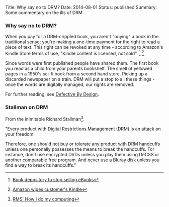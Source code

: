 Title: Why say no to DRM?
Date: 2014-08-01
Status: published
Summary: Some commentary on the ills of DRM


### Why say no to DRM?

When you pay for a DRM-crippled book, you aren't "buying" a book in the traditional sense; you're making a one-time payment for the right to read a piece of text. This right can be revoked at any time - according to Amazon's Kindle Store terms of use, "Kindle content is licensed, not sold". [^1]  [^2]

Since words were first published people have shared them. The first book you read as a child from your parents bookshelf. The smell of yellowed pages in a 1950's sci-fi book from a second hand store. Picking up a discarded newspaper on a train. DRM will put a stop to all these things - once the words are digitally managed, our rights are removed.

For further reading, see [Defective By Design](https://defectivebydesign.org/).


### Stallman on DRM

From the inimitable Richard Stallman[^3]:

"Every product with Digital Restrictions Management (DRM) is an attack on your freedom.

Therefore, one should not buy or tolerate any product with DRM handcuffs unless one personally possesses the means to break the handcuffs. For instance, don't use encrypted DVDs unless you play them using DeCSS or another comparable free program. And never use a Bluray disk unless you find a way to break its handcuffs."


[^1]: [Book depository to stop selling eBooks](http://bookonaut.blogspot.com.au/2012/06/book-depository-to-stop-selling-ebooks.html)

[^2]: [Amazon wipes customer's Kindle](http://www.theguardian.com/money/2012/oct/22/amazon-wipes-customers-kindle-deletes-account) 

[^3]: [RMS' How I do my computing](https://stallman.org/stallman-computing.html)
